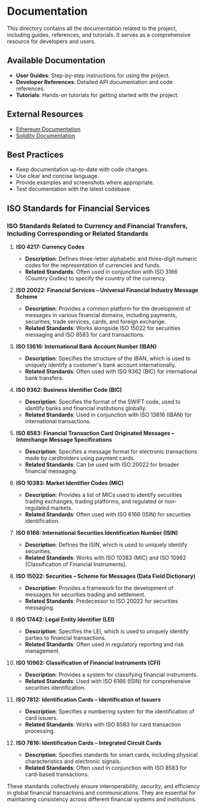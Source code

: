 # Documentation

This directory contains all the documentation related to the project, including guides, references, and tutorials. It serves as a comprehensive resource for developers and users.

## Available Documentation

- **User Guides**: Step-by-step instructions for using the project.
- **Developer References**: Detailed API documentation and code references.
- **Tutorials**: Hands-on tutorials for getting started with the project.

## External Resources

- [Ethereum Documentation](https://ethereum.org/en/developers/docs/)
- [Solidity Documentation](https://docs.soliditylang.org/en/v0.8.0/)

## Best Practices

- Keep documentation up-to-date with code changes.
- Use clear and concise language.
- Provide examples and screenshots where appropriate.
- Test documentation with the latest codebase.

## ISO Standards for Financial Services

### ISO Standards Related to Currency and Financial Transfers, Including Corresponding or Related Standards

1. **ISO 4217: Currency Codes**
   - **Description**: Defines three-letter alphabetic and three-digit numeric codes for the representation of currencies and funds.
   - **Related Standards**: Often used in conjunction with ISO 3166 (Country Codes) to specify the country of the currency.

2. **ISO 20022: Financial Services – Universal Financial Industry Message Scheme**
   - **Description**: Provides a common platform for the development of messages in various financial domains, including payments, securities, trade services, cards, and foreign exchange.
   - **Related Standards**: Works alongside ISO 15022 for securities messaging and ISO 8583 for card transactions.

3. **ISO 13616: International Bank Account Number (IBAN)**
   - **Description**: Specifies the structure of the IBAN, which is used to uniquely identify a customer's bank account internationally.
   - **Related Standards**: Often used with ISO 9362 (BIC) for international bank transfers.

4. **ISO 9362: Business Identifier Code (BIC)**
   - **Description**: Specifies the format of the SWIFT code, used to identify banks and financial institutions globally.
   - **Related Standards**: Used in conjunction with ISO 13616 (IBAN) for international transactions.

5. **ISO 8583: Financial Transaction Card Originated Messages – Interchange Message Specifications**
   - **Description**: Specifies a message format for electronic transactions made by cardholders using payment cards.
   - **Related Standards**: Can be used with ISO 20022 for broader financial messaging.

6. **ISO 10383: Market Identifier Codes (MIC)**
   - **Description**: Provides a list of MICs used to identify securities trading exchanges, trading platforms, and regulated or non-regulated markets.
   - **Related Standards**: Often used with ISO 6166 (ISIN) for securities identification.

7. **ISO 6166: International Securities Identification Number (ISIN)**
   - **Description**: Defines the ISIN, which is used to uniquely identify securities.
   - **Related Standards**: Works with ISO 10383 (MIC) and ISO 10962 (Classification of Financial Instruments).

8. **ISO 15022: Securities – Scheme for Messages (Data Field Dictionary)**
   - **Description**: Provides a framework for the development of messages for securities trading and settlement.
   - **Related Standards**: Predecessor to ISO 20022 for securities messaging.

9. **ISO 17442: Legal Entity Identifier (LEI)**
   - **Description**: Specifies the LEI, which is used to uniquely identify parties to financial transactions.
   - **Related Standards**: Often used in regulatory reporting and risk management.

10. **ISO 10962: Classification of Financial Instruments (CFI)**
    - **Description**: Provides a system for classifying financial instruments.
    - **Related Standards**: Used with ISO 6166 (ISIN) for comprehensive securities identification.

11. **ISO 7812: Identification Cards – Identification of Issuers**
    - **Description**: Specifies a numbering system for the identification of card issuers.
    - **Related Standards**: Works with ISO 8583 for card transaction processing.

12. **ISO 7816: Identification Cards – Integrated Circuit Cards**
    - **Description**: Specifies standards for smart cards, including physical characteristics and electronic signals.
    - **Related Standards**: Often used in conjunction with ISO 8583 for card-based transactions.

These standards collectively ensure interoperability, security, and efficiency in global financial transactions and communications. They are essential for maintaining consistency across different financial systems and institutions.
